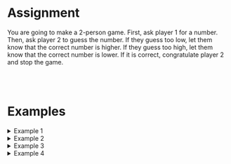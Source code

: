 # <b>Assignment</b>
You are going to make a 2-person game. First, ask player 1 for a number. Then, ask player 2 to guess the number. If they guess too low, let them know that the correct number is higher. If they guess too high, let them know that the correct number is lower. If it is correct, congratulate player 2 and stop the game.

<br>
<br>

# <b>Examples</b>
<details markdown="1"><summary>Example 1</summary>
### Input
```console?lang=python
77
10
50
100
80
70
77
```

### Output
```console?lang=python
The correct number is higher than 10
The correct number is higher than 50
The correct number is lower than 100
The correct number is lower than 80
The correct number is higher than 70
Congratulations! 77 is the correct number!
```
</details>

<details markdown="1"><summary>Example 2</summary>
### Input
```console?lang=python
5
4
5
```

### Output
```console?lang=python
The correct number is higher than 4
Congratulations! 5 is the correct number!
```
</details>

<details markdown="1"><summary>Example 3</summary>
### Input
```console?lang=python
5
6
5
```

### Output
```console?lang=python
The correct number is lower than 6
Congratulations! 5 is the correct number!
```
</details>

<details markdown="1"><summary>Example 4</summary>
### Input
```console?lang=python
5
5
```

### Output
```console?lang=python
Congratulations! 5 is the correct number!
```
</details>